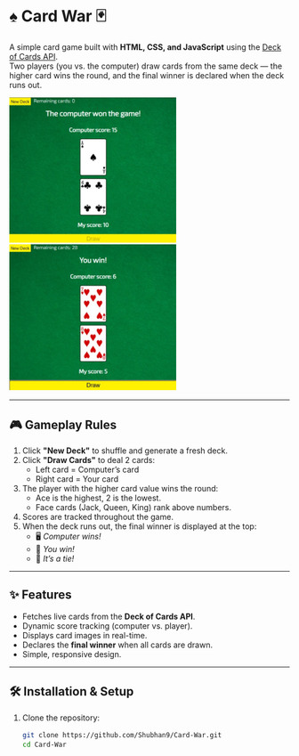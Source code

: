 # ♠️ Card War 🃏

A simple card game built with **HTML, CSS, and JavaScript** using the [Deck of Cards API](https://deckofcardsapi.com/).  
Two players (you vs. the computer) draw cards from the same deck — the higher card wins the round, and the final winner is declared when the deck runs out.

<img src="./screenshots/demo1.jpg" alt="imag1" width="300"> 
<img src="./screenshots/demo2.jpg" alt="imag2" width="300">

---

## 🎮 Gameplay Rules

1. Click **"New Deck"** to shuffle and generate a fresh deck.
2. Click **"Draw Cards"** to deal 2 cards:
   - Left card = Computer’s card  
   - Right card = Your card
3. The player with the higher card value wins the round:
   - Ace is the highest, 2 is the lowest.
   - Face cards (Jack, Queen, King) rank above numbers.
4. Scores are tracked throughout the game.
5. When the deck runs out, the final winner is displayed at the top:
   - 🖥️ *Computer wins!*  
   - 🙋 *You win!*  
   - 🤝 *It’s a tie!*

---

## ✨ Features

- Fetches live cards from the **Deck of Cards API**.
- Dynamic score tracking (computer vs. player).
- Displays card images in real-time.
- Declares the **final winner** when all cards are drawn.
- Simple, responsive design.

---

## 🛠️ Installation & Setup

1. Clone the repository:
   ```bash
   git clone https://github.com/Shubhan9/Card-War.git
   cd Card-War
